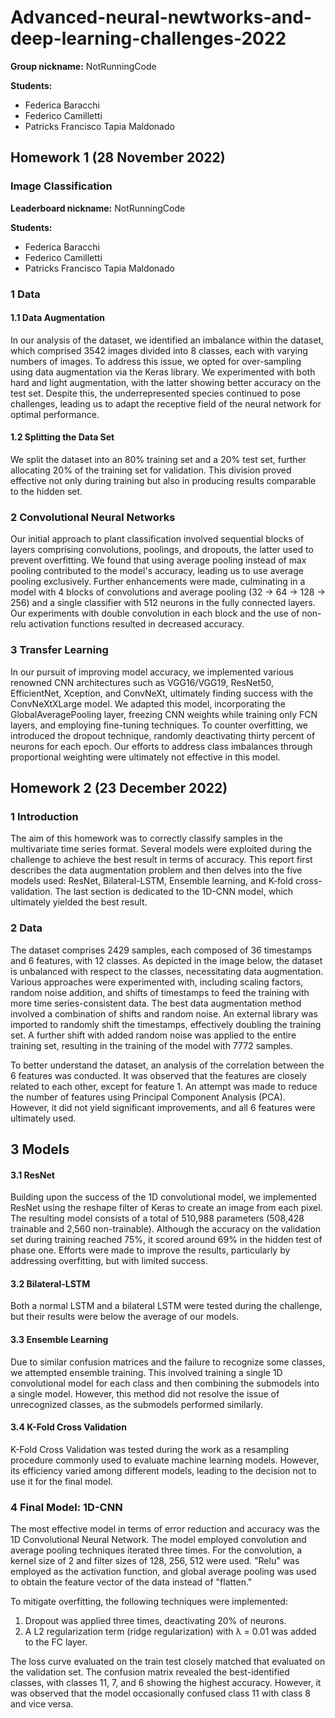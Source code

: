 # Advanced-neural-newtworks-and-deep-learning-challenges-2022

**Group nickname:** NotRunningCode

**Students:** 
- Federica Baracchi
- Federico Camilletti
- Patricks Francisco Tapia Maldonado


## Homework 1 (28 November 2022)

### Image Classification

**Leaderboard nickname:** NotRunningCode

**Students:** 
- Federica Baracchi
- Federico Camilletti
- Patricks Francisco Tapia Maldonado

### 1 Data

#### 1.1 Data Augmentation

In our analysis of the dataset, we identified an imbalance within the dataset, which comprised 3542 images divided into 8 classes, each with varying numbers of images. To address this issue, we opted for over-sampling using data augmentation via the Keras library. We experimented with both hard and light augmentation, with the latter showing better accuracy on the test set. Despite this, the underrepresented species continued to pose challenges, leading us to adapt the receptive field of the neural network for optimal performance.

#### 1.2 Splitting the Data Set

We split the dataset into an 80% training set and a 20% test set, further allocating 20% of the training set for validation. This division proved effective not only during training but also in producing results comparable to the hidden set.

### 2 Convolutional Neural Networks

Our initial approach to plant classification involved sequential blocks of layers comprising convolutions, poolings, and dropouts, the latter used to prevent overfitting. We found that using average pooling instead of max pooling contributed to the model's accuracy, leading us to use average pooling exclusively. Further enhancements were made, culminating in a model with 4 blocks of convolutions and average pooling (32 → 64 → 128 → 256) and a single classifier with 512 neurons in the fully connected layers. Our experiments with double convolution in each block and the use of non-relu activation functions resulted in decreased accuracy.

### 3 Transfer Learning

In our pursuit of improving model accuracy, we implemented various renowned CNN architectures such as VGG16/VGG19, ResNet50, EfficientNet, Xception, and ConvNeXt, ultimately finding success with the ConvNeXtXLarge model. We adapted this model, incorporating the GlobalAveragePooling layer, freezing CNN weights while training only FCN layers, and employing fine-tuning techniques. To counter overfitting, we introduced the dropout technique, randomly deactivating thirty percent of neurons for each epoch. Our efforts to address class imbalances through proportional weighting were ultimately not effective in this model.


## Homework 2 (23 December 2022)

### 1 Introduction

The aim of this homework was to correctly classify samples in the multivariate time series format. Several models were exploited during the challenge to achieve the best result in terms of accuracy. This report first describes the data augmentation problem and then delves into the five models used: ResNet, Bilateral-LSTM, Ensemble learning, and K-fold cross-validation. The last section is dedicated to the 1D-CNN model, which ultimately yielded the best result.

### 2 Data

The dataset comprises 2429 samples, each composed of 36 timestamps and 6 features, with 12 classes. As depicted in the image below, the dataset is unbalanced with respect to the classes, necessitating data augmentation. Various approaches were experimented with, including scaling factors, random noise addition, and shifts of timestamps to feed the training with more time series-consistent data. The best data augmentation method involved a combination of shifts and random noise. An external library was imported to randomly shift the timestamps, effectively doubling the training set. A further shift with added random noise was applied to the entire training set, resulting in the training of the model with 7772 samples.

To better understand the dataset, an analysis of the correlation between the 6 features was conducted. It was observed that the features are closely related to each other, except for feature 1. An attempt was made to reduce the number of features using Principal Component Analysis (PCA). However, it did not yield significant improvements, and all 6 features were ultimately used.

## 3 Models

#### 3.1 ResNet

Building upon the success of the 1D convolutional model, we implemented ResNet using the reshape filter of Keras to create an image from each pixel. The resulting model consists of a total of 510,988 parameters (508,428 trainable and 2,560 non-trainable). Although the accuracy on the validation set during training reached 75%, it scored around 69% in the hidden test of phase one. Efforts were made to improve the results, particularly by addressing overfitting, but with limited success.

#### 3.2 Bilateral-LSTM

Both a normal LSTM and a bilateral LSTM were tested during the challenge, but their results were below the average of our models.

#### 3.3 Ensemble Learning

Due to similar confusion matrices and the failure to recognize some classes, we attempted ensemble training. This involved training a single 1D convolutional model for each class and then combining the submodels into a single model. However, this method did not resolve the issue of unrecognized classes, as the submodels performed similarly.

#### 3.4 K-Fold Cross Validation

K-Fold Cross Validation was tested during the work as a resampling procedure commonly used to evaluate machine learning models. However, its efficiency varied among different models, leading to the decision not to use it for the final model.

### 4 Final Model: 1D-CNN

The most effective model in terms of error reduction and accuracy was the 1D Convolutional Neural Network. The model employed convolution and average pooling techniques iterated three times. For the convolution, a kernel size of 2 and filter sizes of 128, 256, 512 were used. "Relu" was employed as the activation function, and global average pooling was used to obtain the feature vector of the data instead of "flatten."

To mitigate overfitting, the following techniques were implemented:

1. Dropout was applied three times, deactivating 20% of neurons.
2. A L2 regularization term (ridge regularization) with λ = 0.01 was added to the FC layer.

The loss curve evaluated on the train test closely matched that evaluated on the validation set. The confusion matrix revealed the best-identified classes, with classes 11, 7, and 6 showing the highest accuracy. However, it was observed that the model occasionally confused class 11 with class 8 and vice versa.
